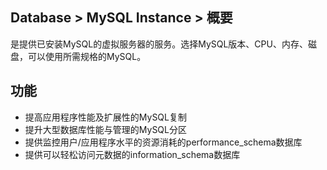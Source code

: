 ## Database > MySQL Instance > 概要

是提供已安装MySQL的虚拟服务器的服务。选择MySQL版本、CPU、内存、磁盘，可以使用所需规格的MySQL。

## 功能

- 提高应用程序性能及扩展性的MySQL复制
- 提升大型数据库性能与管理的MySQL分区
- 提供监控用户/应用程序水平的资源消耗的performance_schema数据库
- 提供可以轻松访问元数据的information_schema数据库
